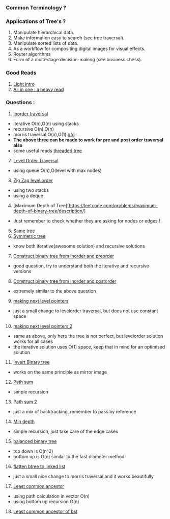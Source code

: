 ### Common Terminology ?



### Applications of Tree's ?

1. Manipulate hierarchical data.
2. Make information easy to search (see tree traversal).
3. Manipulate sorted lists of data.
4. As a workflow for compositing digital images for visual effects.
5. Router algorithms
6. Form of a multi-stage decision-making (see business chess).


### Good Reads
1. [Light intro](https://www.cs.cmu.edu/~adamchik/15-121/lectures/Trees/trees.html)
2. [All in one : a heavy read](http://liacs.leidenuniv.nl/~deutzah/DS/september28.pdf)

### Questions :

1. [Inorder traversal](https://leetcode.com/problems/binary-tree-inorder-traversal/description/)
  - iterative O(n),O(n) using stacks  
  - recursive O(n),O(n)
  - morris traversal O(n),O(1) [gfg](https://www.geeksforgeeks.org/inorder-tree-traversal-without-recursion-and-without-stack/)
  - **The above three can be made to work for pre and post order traversal also**
  - some useful reads [threaded tree](https://en.wikipedia.org/wiki/Threaded_binary_tree)
2. [Level Order Traversal](https://leetcode.com/problems/binary-tree-level-order-traversal/description/)
  - using queue O(n),O(level with max nodes)
3. [Zig Zag level order ](https://leetcode.com/problems/binary-tree-zigzag-level-order-traversal/description/)
  - using two stacks
  - using a deque
4. [Maximum Depth of Tree][https://leetcode.com/problems/maximum-depth-of-binary-tree/description/]
  - Just remember to check whether they are asking for nodes or edges !
5. [Same tree](https://leetcode.com/problems/same-tree/description/)
6. [Symmetric tree](https://leetcode.com/problems/symmetric-tree/)
  - know both iterative(awesome solution) and recursive solutions
7. [Construct binary tree from inorder and preorder](https://leetcode.com/problems/construct-binary-tree-from-preorder-and-inorder-traversal/description/)
  - good question, try to understand both the iterative and recursive versions
8. [Construct binary tree from inorder and postorder](https://leetcode.com/problems/construct-binary-tree-from-inorder-and-postorder-traversal/description/)
  - extremely similar to the above question
9. [making next level pointers ](https://leetcode.com/problems/populating-next-right-pointers-in-each-node/description/)  
  - just a small change to levelorder traversal, but does not use constant space
10. [making next level pointers  2](https://leetcode.com/problems/populating-next-right-pointers-in-each-node-ii/description/)
 - same as above, only here the tree is not perfect, but levelorder solution works for all cases
 - the iterative solution uses O(1) space, keep that in mind for an optimised solution
11. [Invert Binary tree](https://leetcode.com/problems/invert-binary-tree/description/)
  - works on the same principle as mirror image
12. [Path sum](https://leetcode.com/problems/path-sum/description/)
  - simple recursion
13. [Path sum 2](https://leetcode.com/problems/path-sum-ii/description/)
  - just a mix of backtracking, remember to pass by reference
14. [Min depth](https://leetcode.com/problems/minimum-depth-of-binary-tree/description/)
  - simple recursion, just take care of the edge cases
15. [balanced binary tree](https://leetcode.com/problems/balanced-binary-tree/description/)
  - top down is O(n^2)
  - bottom up is O(n) similar to the fast diameter method
16. [flatten btree to linked list](https://leetcode.com/problems/flatten-binary-tree-to-linked-list/description/)
  - just a small nice change to morris traversal,and it works beautifully
17. [Least common ancestor](https://leetcode.com/problems/lowest-common-ancestor-of-a-binary-tree/description/)
  - using path calculation in vector O(n)
  - using bottom up recursion O(n)
18. [Least common ancestor of bst]()
